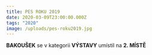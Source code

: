 ```yaml
---
title: PES ROKU 2019
date: 2020-03-09T23:00:00.000Z
tags: "2020"
image: /uploads/pes-roku2019.jpg
---
```

**BAKOUŠEK** se v kategorii **VÝSTAVY** umístil na **2. MÍSTĚ**